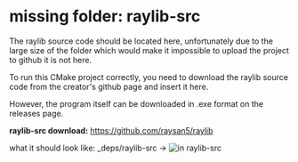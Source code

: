 # missing folder: raylib-src
The raylib source code should be located here,
unfortunately due to the large size of the folder which would make it impossible to upload the project to github it is not here.

To run this CMake project correctly, you need to download the raylib source code from the creator's github page and insert it here.

However, the program itself can be downloaded in .exe format on the releases page.

**raylib-src download:** https://github.com/raysan5/raylib

what it should look like: _deps/raylib-src ->
![in raylib-src](https://github.com/dazaizer0/sol-game_of_life/assets/60112867/afae535b-c6ab-4922-85a5-137634d45ac2)
